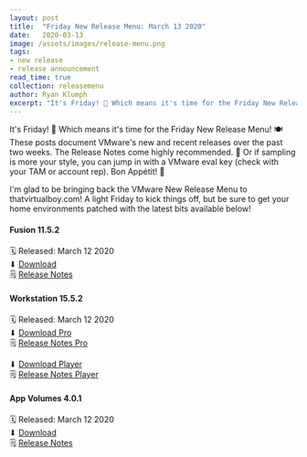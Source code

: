 ```yaml
---
layout: post
title:  "Friday New Release Menu: March 13 2020"
date:   2020-03-13
image: /assets/images/release-menu.png
tags:
- new release
- release announcement
read_time: true
collection: releasemenu
author: Ryan Klumph
excerpt: "It's Friday! 🎉 Which means it's time for the Friday New Release Menu! 🍽 These posts document VMware's new and recent releases over the past two weeks. The Release Notes come highly recommended. Or if sampling is more your style, you can jump in with a VMware eval key (check with your TAM or account rep). Bon Appétit!"
---
```

It's Friday! 🎉 Which means it's time for the Friday New Release Menu! 🍽 These posts document VMware's new and recent releases over the past two weeks.
The Release Notes come highly recommended. 🍿
Or if sampling is more your style, you can jump in with a VMware eval key (check with your TAM or account rep). Bon Appétit! 🥘

I'm glad to be bringing back the VMware New Release Menu to thatvirtualboy.com! A light Friday to kick things off, but be sure to get your home environments patched with the latest bits available below!

#### Fusion 11.5.2
🗓 Released: March 12 2020  
⬇ [Download](https://my.vmware.com/en/web/vmware/info/slug/desktop_end_user_computing/vmware_fusion/11_0)  
🗒 [Release Notes](https://docs.vmware.com/en/VMware-Fusion/11.5.0/rn/VMware-Fusion-1152-Release-Notes.html)  

#### Workstation 15.5.2
🗓 Released: March 12 2020  
⬇ [Download Pro](https://my.vmware.com/en/web/vmware/info/slug/desktop_end_user_computing/vmware_workstation_pro/15_0)  
🗒 [Release Notes Pro](https://docs.vmware.com/en/VMware-Workstation-Pro/15.5/rn/VMware-Workstation-1552-Pro-Release-Notes.html)  

⬇ [Download Player](https://my.vmware.com/en/web/vmware/free#desktop_end_user_computing/vmware_workstation_player/15_0)  
🗒 [Release Notes Player](https://docs.vmware.com/en/VMware-Workstation-Player/15.5/rn/VMware-Workstation-1552-Player-Release-Notes.html)  

#### App Volumes 4.0.1
🗓 Released: March 12 2020  
⬇ [Download](https://my.vmware.com/group/vmware/info/slug/desktop_end_user_computing/vmware_app_volumes/4_x)  
🗒 [Release Notes](https://docs.vmware.com/en/VMware-App-Volumes/4.0.1/rn/vmware-app-volumes-4u1-release-notes.html)  
